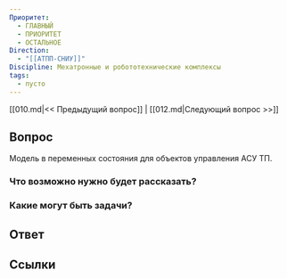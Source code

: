 ```yaml
---
Приоритет:
  - ГЛАВНЫЙ
  - ПРИОРИТЕТ
  - ОСТАЛЬНОЕ
Direction:
  - "[[АТПП-СНИУ]]" 
Discipline: Мехатронные и робототехнические комплексы 
tags:
  - пусто
---
```

[[010.md|<< Предыдущий вопрос]] | [[012.md|Следующий вопрос >>]]
## Вопрос

Модель в переменных состояния для объектов управления АСУ ТП.

### Что возможно нужно будет рассказать?

### Какие могут быть задачи?

## Ответ

## Ссылки
